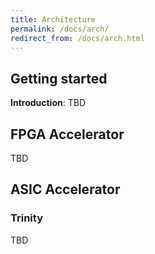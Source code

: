 ```yaml
---
title: Architecture
permalink: /docs/arch/
redirect_from: /docs/arch.html
---
```


## Getting started

**Introduction**:  TBD

## FPGA Accelerator

TBD

## ASIC Accelerator

### Trinity

TBD